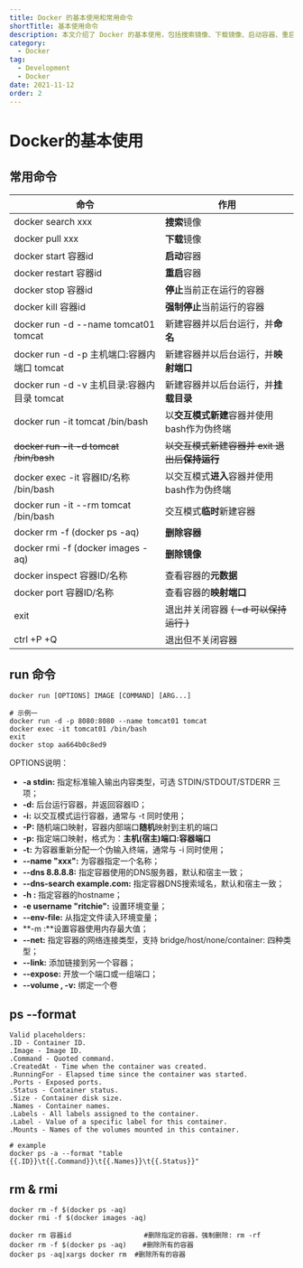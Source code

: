 ```yaml
---
title: Docker 的基本使用和常用命令
shortTitle: 基本使用命令
description: 本文介绍了 Docker 的基本使用，包括搜索镜像、下载镜像、启动容器、重启容器、停止容器、强制停止容器、新建容器、映射端口、挂载目录、以交互模式新建容器、进入容器、临时新建容器、删除容器、删除镜像、查看容器元数据、查看容器映射端口、退出容器、run命令介绍、rm和rmi命令介绍等内容。
category:
  - Docker
tag:
  - Development
  - Docker
date: 2021-11-12
order: 2
---
```


# Docker的基本使用

## 常用命令

| 命令                                        | 作用                                             |
| ------------------------------------------- | ------------------------------------------------ |
| docker search xxx                           | **搜索**镜像                                     |
| docker pull xxx                             | **下载**镜像                                     |
| docker start 容器id                         | **启动**容器                                     |
| docker restart 容器id                       | **重启**容器                                     |
| docker stop 容器id                          | **停止**当前正在运行的容器                       |
| docker kill 容器id                          | **强制停止**当前运行的容器                       |
| docker run -d --name tomcat01 tomcat        | 新建容器并以后台运行，并**命名**                 |
| docker run -d -p 主机端口:容器内端口 tomcat | 新建容器并以后台运行，并**映射端口**             |
| docker run -d -v 主机目录:容器内目录 tomcat | 新建容器并以后台运行，并**挂载目录**             |
| docker run -it tomcat /bin/bash             | 以**交互模式新建**容器并使用bash作为伪终端       |
| ~~docker run -it -d tomcat /bin/bash~~      | ~~以交互模式新建容器并 exit 退出后**保持运行**~~ |
| docker exec -it 容器ID/名称 /bin/bash       | 以交互模式**进入**容器并使用bash作为伪终端       |
| docker run -it --rm tomcat /bin/bash        | 交互模式**临时**新建容器                         |
| docker rm -f (docker ps -aq)                | **删除容器**                                     |
| docker rmi -f (docker images -aq)           | **删除镜像**                                     |
| docker inspect 容器ID/名称                  | 查看容器的**元数据**                             |
| docker port 容器ID/名称                     | 查看容器的**映射端口**                           |
| exit                                        | 退出并关闭容器 ~~( -d 可以保持运行 )~~           |
| ctrl +P +Q                                  | 退出但不关闭容器                                 |

## run 命令

```shell
docker run [OPTIONS] IMAGE [COMMAND] [ARG...]

# 示例一
docker run -d -p 8080:8080 --name tomcat01 tomcat
docker exec -it tomcat01 /bin/bash
exit
docker stop aa664b0c8ed9
```

OPTIONS说明：

-   **-a stdin:** 指定标准输入输出内容类型，可选 STDIN/STDOUT/STDERR 三项；
-   **-d:** 后台运行容器，并返回容器ID；
-   **-i:** 以交互模式运行容器，通常与 -t 同时使用；
-   **-P:** 随机端口映射，容器内部端口**随机**映射到主机的端口
-   **-p:** 指定端口映射，格式为：**主机(宿主)端口:容器端口**
-   **-t:** 为容器重新分配一个伪输入终端，通常与 -i 同时使用；
-   **--name "xxx":** 为容器指定一个名称；
-   **--dns 8.8.8.8:** 指定容器使用的DNS服务器，默认和宿主一致；
-   **--dns-search example.com:** 指定容器DNS搜索域名，默认和宿主一致；
-   **-h :** 指定容器的hostname；
-   **-e username "ritchie":** 设置环境变量；
-   **--env-file:** 从指定文件读入环境变量；
-   **-m :**设置容器使用内存最大值；
-   **--net:** 指定容器的网络连接类型，支持 bridge/host/none/container: 四种类型；
-   **--link:** 添加链接到另一个容器；
-   **--expose:** 开放一个端口或一组端口；
-   **--volume , -v:** 绑定一个卷

## ps --format

```shell
Valid placeholders:
.ID - Container ID.
.Image - Image ID.
.Command - Quoted command.
.CreatedAt - Time when the container was created.
.RunningFor - Elapsed time since the container was started.
.Ports - Exposed ports.
.Status - Container status.
.Size - Container disk size.
.Names - Container names.
.Labels - All labels assigned to the container.
.Label - Value of a specific label for this container.
.Mounts - Names of the volumes mounted in this container.

# example
docker ps -a --format "table {{.ID}}\t{{.Command}}\t{{.Names}}\t{{.Status}}"
```

## rm & rmi

```shell
docker rm -f $(docker ps -aq)
docker rmi -f $(docker images -aq)

docker rm 容器id   				#删除指定的容器，强制删除: rm -rf
docker rm -f $(docker ps -aq)  	 #删除所有的容器
docker ps -aq|xargs docker rm  #删除所有的容器
```
